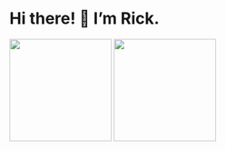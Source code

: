 <!-- ### Hi there! 👋 -->

# Hi there! 👋 I’m Rick.

<p>
<img height="180em" src="https://github-readme-stats.vercel.app/api?username=codenamerick&show_icons=true&hide_border=true&&count_private=true&include_all_commits=true" />
<img height="180em" src="https://github-readme-stats.vercel.app/api/top-langs/?username=codenamerick&layout=compact" />
</p>
